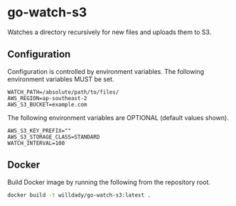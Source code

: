 # go-watch-s3

Watches a directory recursively for new files and uploads them to S3.

## Configuration

Configuration is controlled by environment variables. The following environment variables MUST be set.

```
WATCH_PATH=/absolute/path/to/files/
AWS_REGION=ap-southeast-2
AWS_S3_BUCKET=example.com
```

The following environment variables are OPTIONAL (default values shown).

```
AWS_S3_KEY_PREFIX=""
AWS_S3_STORAGE_CLASS=STANDARD
WATCH_INTERVAL=100
```

## Docker

Build Docker image by running the following from the repository root.

```bash
docker build -t willdady/go-watch-s3:latest .
```
